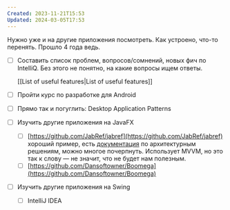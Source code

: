 ```yaml
---
Created: 2023-11-21T15:53
Updated: 2024-03-05T17:53
---
```

Нужно уже и на другие приложения посмотреть. Как устроено, что-то перенять. Прошло 4 года ведь.
- [ ] Составить список проблем, вопросов/сомнений, новых фич по IntelliQ. Без этого не понятно, на какие вопросы ищем ответы.
    
    [[List of useful features|List of useful features]]
    
- [ ] Пройти курс по разработке для Android
- [ ] Прямо так и погуглить: Desktop Application Patterns
- [ ] Изучить другие приложения на JavaFX
    - [ ] [https://github.com/JabRef/jabref](https://github.com/JabRef/jabref) хороший пример, есть [документация](https://devdocs.jabref.org/getting-into-the-code/high-level-documentation.html) по архитектурным решениям, можно многое почерпнуть. Использует MVVM, но это так к слову — не значит, что не будет нам полезным.
    - [ ] [https://github.com/Dansoftowner/Boomega](https://github.com/Dansoftowner/Boomega)
- [ ] Изучить другие приложения на Swing
    - [ ] IntelliJ IDEA